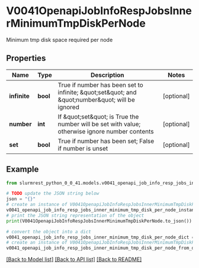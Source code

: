 # V0041OpenapiJobInfoRespJobsInnerMinimumTmpDiskPerNode

Minimum tmp disk space required per node

## Properties

Name | Type | Description | Notes
------------ | ------------- | ------------- | -------------
**infinite** | **bool** | True if number has been set to infinite; \&quot;set\&quot; and \&quot;number\&quot; will be ignored | [optional] 
**number** | **int** | If \&quot;set\&quot; is True the number will be set with value; otherwise ignore number contents | [optional] 
**set** | **bool** | True if number has been set; False if number is unset | [optional] 

## Example

```python
from slurmrest_python_0_0_41.models.v0041_openapi_job_info_resp_jobs_inner_minimum_tmp_disk_per_node import V0041OpenapiJobInfoRespJobsInnerMinimumTmpDiskPerNode

# TODO update the JSON string below
json = "{}"
# create an instance of V0041OpenapiJobInfoRespJobsInnerMinimumTmpDiskPerNode from a JSON string
v0041_openapi_job_info_resp_jobs_inner_minimum_tmp_disk_per_node_instance = V0041OpenapiJobInfoRespJobsInnerMinimumTmpDiskPerNode.from_json(json)
# print the JSON string representation of the object
print(V0041OpenapiJobInfoRespJobsInnerMinimumTmpDiskPerNode.to_json())

# convert the object into a dict
v0041_openapi_job_info_resp_jobs_inner_minimum_tmp_disk_per_node_dict = v0041_openapi_job_info_resp_jobs_inner_minimum_tmp_disk_per_node_instance.to_dict()
# create an instance of V0041OpenapiJobInfoRespJobsInnerMinimumTmpDiskPerNode from a dict
v0041_openapi_job_info_resp_jobs_inner_minimum_tmp_disk_per_node_from_dict = V0041OpenapiJobInfoRespJobsInnerMinimumTmpDiskPerNode.from_dict(v0041_openapi_job_info_resp_jobs_inner_minimum_tmp_disk_per_node_dict)
```
[[Back to Model list]](../README.md#documentation-for-models) [[Back to API list]](../README.md#documentation-for-api-endpoints) [[Back to README]](../README.md)


